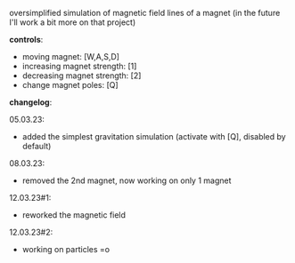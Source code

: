 oversimplified simulation of magnetic field lines of a magnet (in the future I'll work a bit more on that project)

**controls**:
- moving magnet: [W,A,S,D]
- increasing magnet strength: [1]
- decreasing magnet strength: [2]
- change magnet poles: [Q]

**changelog**:

05.03.23:
- added the simplest gravitation simulation (activate with [Q], disabled by default)

08.03.23:
- removed the 2nd magnet, now working on only 1 magnet

12.03.23#1:
- reworked the magnetic field

12.03.23#2:
- working on particles =o
